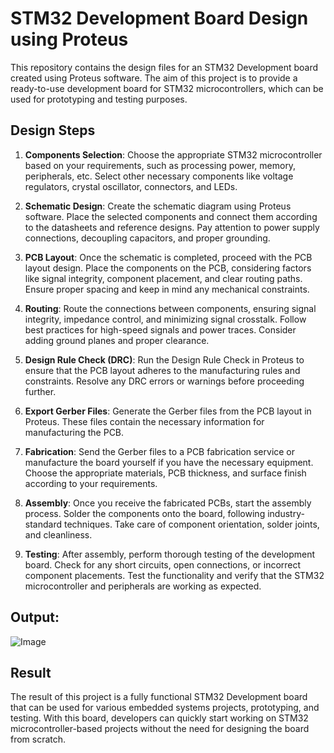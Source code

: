 # STM32 Development Board Design using Proteus

This repository contains the design files for an STM32 Development board created using Proteus software. The aim of this project is to provide a ready-to-use development board for STM32 microcontrollers, which can be used for prototyping and testing purposes.

## Design Steps

1. **Components Selection**: Choose the appropriate STM32 microcontroller based on your requirements, such as processing power, memory, peripherals, etc. Select other necessary components like voltage regulators, crystal oscillator, connectors, and LEDs.

2. **Schematic Design**: Create the schematic diagram using Proteus software. Place the selected components and connect them according to the datasheets and reference designs. Pay attention to power supply connections, decoupling capacitors, and proper grounding.

3. **PCB Layout**: Once the schematic is completed, proceed with the PCB layout design. Place the components on the PCB, considering factors like signal integrity, component placement, and clear routing paths. Ensure proper spacing and keep in mind any mechanical constraints.

4. **Routing**: Route the connections between components, ensuring signal integrity, impedance control, and minimizing signal crosstalk. Follow best practices for high-speed signals and power traces. Consider adding ground planes and proper clearance.

5. **Design Rule Check (DRC)**: Run the Design Rule Check in Proteus to ensure that the PCB layout adheres to the manufacturing rules and constraints. Resolve any DRC errors or warnings before proceeding further.

6. **Export Gerber Files**: Generate the Gerber files from the PCB layout in Proteus. These files contain the necessary information for manufacturing the PCB.

7. **Fabrication**: Send the Gerber files to a PCB fabrication service or manufacture the board yourself if you have the necessary equipment. Choose the appropriate materials, PCB thickness, and surface finish according to your requirements.

8. **Assembly**: Once you receive the fabricated PCBs, start the assembly process. Solder the components onto the board, following industry-standard techniques. Take care of component orientation, solder joints, and cleanliness.

9. **Testing**: After assembly, perform thorough testing of the development board. Check for any short circuits, open connections, or incorrect component placements. Test the functionality and verify that the STM32 microcontroller and peripherals are working as expected.
## Output:

![Image](https://github.com/ragav-47/stm32-dev-board/assets/75235488/1739f4fb-4ffb-41fe-a095-9a91c3e1eb1f)


## Result

The result of this project is a fully functional STM32 Development board that can be used for various embedded systems projects, prototyping, and testing. With this board, developers can quickly start working on STM32 microcontroller-based projects without the need for designing the board from scratch.


